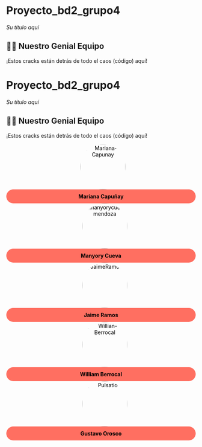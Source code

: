 # Proyecto_bd2_grupo4
<em> Su título aquí </em>

## 👩‍💻 Nuestro Genial Equipo

¡Estos cracks están detrás de todo el caos (código) aquí!

# Proyecto_bd2_grupo4
<em> Su título aquí </em>

## 👩‍💻 Nuestro Genial Equipo

¡Estos cracks están detrás de todo el caos (código) aquí!

<div align="center">
  <a href="https://github.com/Mariana-Capunay" style="text-decoration: none; color: #000; margin: 10px;">
    <img src="https://github.com/Mariana-Capunay.png" width="120" height="120" alt="Mariana-Capunay" style="border-radius: 50%;">
    <div style="background-color: #ff6f61; border-radius: 30px; padding: 10px; text-align: center;">
      <b>Mariana Capuñay</b>
    </div>
  </a>
  <a href="https://github.com/manyorycuevamendoza" style="text-decoration: none; color: #000; margin: 10px;">
    <img src="https://github.com/manyorycuevamendoza.png" width="120" height="120" alt="manyorycuevamendoza" style="border-radius: 50%;">
    <div style="background-color: #ff6f61; border-radius: 30px; padding: 10px; text-align: center;">
      <b>Manyory Cueva</b>
    </div>
  </a>
  <a href="https://github.com/JaimeRamosT" style="text-decoration: none; color: #000; margin: 10px;">
    <img src="https://github.com/JaimeRamosT.png" width="120" height="120" alt="JaimeRamosT" style="border-radius: 50%;">
    <div style="background-color: #ff6f61; border-radius: 30px; padding: 10px; text-align: center;">
      <b>Jaime Ramos</b>
    </div>
  </a>
  <a href="https://github.com/Willian-Berrocal" style="text-decoration: none; color: #000; margin: 10px;">
    <img src="https://github.com/Willian-Berrocal.png" width="120" height="120" alt="Willian-Berrocal" style="border-radius: 50%;">
    <div style="background-color: #ff6f61; border-radius: 30px; padding: 10px; text-align: center;">
      <b>William Berrocal</b>
    </div>
  </a>
  <a href="https://github.com/Pulsatio" style="text-decoration: none; color: #000; margin: 10px;">
    <img src="https://github.com/Pulsatio.png" width="120" height="120" alt="Pulsatio" style="border-radius: 50%;">
    <div style="background-color: #ff6f61; border-radius: 30px; padding: 10px; text-align: center;">
      <b>Gustavo Orosco</b>
    </div>
  </a>
</div>
